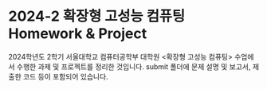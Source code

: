 # 2024-2 확장형 고성능 컴퓨팅 Homework & Project

2024학년도 2학기 서울대학교 컴퓨터공학부 대학원 <확장형 고성능 컴퓨팅> 수업에서 수행한 과제 및 프로젝트를 정리한 것입니다.
submit 폴더에 문제 설명 및 보고서, 제출한 코드 등이 포함되어 있습니다. 